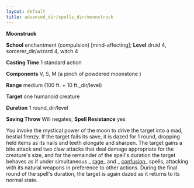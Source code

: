 ```yaml
---
layout: default
title: advanced_dir/spells_dir/moonstruck
---
```

 **Moonstruck**

**School** enchantment (compulsion) [mind-affecting]; **Level** druid 4, sorcerer_dir/wizard 4, witch 4

**Casting Time** 1 standard action

**Components** V, S, M (a pinch of powdered moonstone )

**Range** medium (100 ft. + 10 ft._dir/level)

**Target** one humanoid creature

**Duration** 1 round_dir/level

**Saving Throw** Will negates; **Spell Resistance** yes

You invoke the mystical power of the moon to drive the target into a mad, bestial frenzy. If the target fails its save, it is dazed for 1 round, dropping held items as its nails and teeth elongate and sharpen. The target gains a bite attack and two claw attacks that deal damage appropriate for the creature's size, and for the remainder of the spell's duration the target behaves as if under simultaneous _ [rage](../../spells_dir/rage#_rage)_ and _ [confusion](../../spells_dir/confusion#_confusion)_ spells, attacking with its natural weapons in preference to other actions. During the final round of the spell's duration, the target is again dazed as it returns to its normal state.

